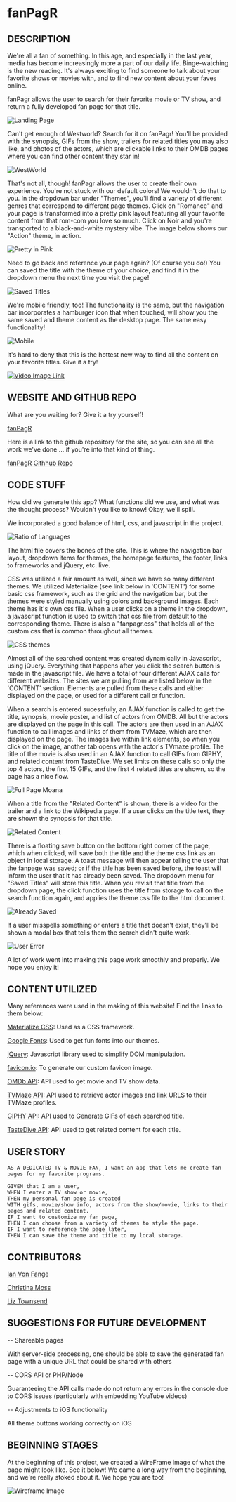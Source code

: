 # fanPagR

## DESCRIPTION

We're all a fan of something. In this age, and especially in the last year, media has become increasingly more a part of our daily life. Binge-watching is the new reading. It's always exciting to find someone to talk about your favorite shows or movies with, and to find new content about your faves online. 

fanPagr allows the user to search for their favorite movie or TV show, and return a fully developed fan page for that title. 

![Landing Page](assets/screenshots/landing-page-desktop1.png)

Can't get enough of Westworld? Search for it on fanPagr! You'll be provided with the synopsis, GIFs from the show, trailers for related titles you may also like, and photos of the actors, which are clickable links to their OMDB pages where you can find other content they star in!

![WestWorld](assets/screenshots/westworld.png)

That's not all, though! fanPagr allows the user to create their own experience. You're not stuck with our default colors! We wouldn't do that to you. In the dropdown bar under "Themes", you'll find a variety of different genres that correspond to different page themes. Click on "Romance" and your page is transformed into a pretty pink layout featuring all your favorite content from that rom-com you love so much. Click on Noir and you're transported to a black-and-white mystery vibe. The image below shows our "Action" theme, in action.

![Pretty in Pink](assets/screenshots/desktop-fanpage-saved1.png)

Need to go back and reference your page again? (Of course you do!) You can saved the title with the theme of your choice, and find it in the dropdown menu the next time you visit the page!

![Saved Titles](assets/screenshots/saved-dropdown.png)

We're mobile friendly, too! The functionality is the same, but the navigation bar incorporates a hamburger icon that when touched, will show you the same saved and theme content as the desktop page. The same easy functionality!

![Mobile](assets/screenshots/landing-page-mobile-1.jpeg)

It's hard to deny that this is the hottest new way to find all the content on your favorite titles. Give it a try!

[![Video Image Link](assets/screenshots/video-link-image.png)](https://drive.google.com/file/d/1D5QlpQw00Nbb_byOF_6wYVYCz0M-zVIe/preview)

## WEBSITE AND GITHUB REPO

What are you waiting for? Give it a try yourself!

[fanPagR](https://cmoss703.github.io/fanPagR/)

Here is a link to the github repository for the site, so you can see all the work we've done ... if you're into that kind of thing.

[fanPagR Githhub Repo](https://github.com/cmoss703/fanPagR)

## CODE STUFF

How did we generate this app? What functions did we use, and what was the thought process? Wouldn't you like to know! Okay, we'll spill.

We incorporated a good balance of html, css, and javascript in the project.

![Ratio of Languages](assets/screenshots/languages-ratio.png)

The html file covers the bones of the site. This is where the navigation bar layout, dropdown items for themes, the homepage features, the footer, links to frameworks and jQuery, etc. live. 

CSS was utilized a fair amount as well, since we have so many different themes. We utilized Materialize (see link below in 'CONTENT') for some basic css framework, such as the grid and the navigation bar, but the themes were styled manually using colors and background images. Each theme has it's own css file. When a user clicks on a theme in the dropdown, a javascript function is used to switch that css file from default to the corresponding theme. There is also a "fanpagr.css" that holds all of the custom css that is common throughout all themes.

![CSS themes](assets/screenshots/css-themes.png)

Almost all of the searched content was created dynamically in Javascript, using jQuery. Everything that happens after you click the search button is made in the javascript file. We have a total of four different AJAX calls for different websites. The sites we are pulling from are listed below in the 'CONTENT' section. Elements are pulled from these calls and either displayed on the page, or used for a different call or function. 

When a search is entered sucessfully, an AJAX function is called to get the title, synopsis, movie poster, and list of actors from OMDB. All but the actors are displayed on the page in this call. The actors are then used in an AJAX function to call images and links of them from TVMaze, which are then displayed on the page. The images live within link elements, so when you click on the image, another tab opens with the actor's TVmaze profile. The title of the movie is also used in an AJAX function to call GIFs from GIPHY, and related content from TasteDive. We set limits on these calls so only the top 4 actors, the first 15 GIFs, and the first 4 related titles are shown, so the page has a nice flow. 

![Full Page Moana](assets/screenshots/full-page-moana.png)

When a title from the "Related Content" is shown, there is a video for the trailer and a link to the Wikipedia page. If a user clicks on the title text, they are shown the synopsis for that title.

![Related Content](assets/screenshots/related-text.png)

There is a floating save button on the bottom right corner of the page, which when clicked, will save both the title and the theme css link as an object in local storage. A toast message will then appear telling the user that the fanpage was saved; or if the title has been saved before, the toast will inform the user that it has already been saved. The dropdown menu for "Saved Titles" will store this title. When you revisit that title from the dropdown page, the click function uses the title from storage to call on the search function again, and applies the theme css file to the html document.

![Already Saved](assets/screenshots/already-saved.png)

If a user misspells something or enters a title that doesn't exist, they'll be shown a modal box that tells them the search didn't quite work.

![User Error](assets/screenshots/bad-user-input.png)

A lot of work went into making this page work smoothly and properly. We hope you enjoy it!

## CONTENT UTILIZED

Many references were used in the making of this website! Find the links to them below:

[Materialize CSS](https://materializecss.com/): Used as a CSS framework. 

[Google Fonts](https://fonts.google.com/): Used to get fun fonts into our themes.

[jQuery](https://api.jquery.com/): Javascript library used to simplify DOM manipulation.

[favicon.io](https://favicon.io/): To generate our custom favicon image.

[OMDb API](http://www.omdbapi.com/): API used to get movie and TV show data.

[TVMaze API](https://www.tvmaze.com/api): API used to retrieve actor images and link URLS to their TVMaze profiles.

[GIPHY API](https://developers.giphy.com/): API used to Generate GIFs of each searched title.

[TasteDive API](https://tastedive.com/read/api): API used to get related content for each title.

## USER STORY

```
AS A DEDICATED TV & MOVIE FAN, I want an app that lets me create fan pages for my favorite programs.

GIVEN that I am a user,
WHEN I enter a TV show or movie,
THEN my personal fan page is created
WITH gifs, movie/show info, actors from the show/movie, links to their pages and related content.
IF I want to customize my fan page,
THEN I can choose from a variety of themes to style the page.
IF I want to reference the page later,
THEN I can save the theme and title to my local storage.

```

## CONTRIBUTORS

<p><a href="https://github.com/eliaswolfgang">Ian Von Fange</a></p>
<p><a href="https://github.com/cmoss703">Christina Moss</a></p>
<p><a href="https://github.com/liztownd">Liz Townsend</a></p>


## SUGGESTIONS FOR FUTURE DEVELOPMENT

-- Shareable pages

With server-side processing, one should be able to save the generated fan page with a unique URL that could be shared with others

-- CORS API or PHP/Node 

Guaranteeing the API calls made do not return any errors in the console due to CORS issues (particularly with embedding YouTube videos)

-- Adjustments to iOS functionality 

All theme buttons working correctly on iOS


## BEGINNING STAGES

At the beginning of this project, we created a WireFrame image of what the page might look like. See it below! We came a long way from the beginning, and we're really stoked about it. We hope you are too!

![Wireframe Image](images/wireframe.png)
